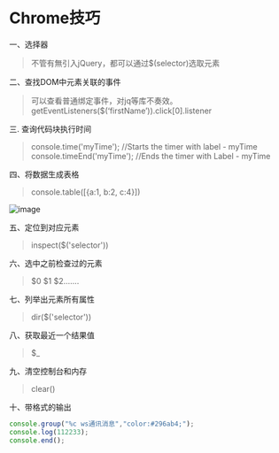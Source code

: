 # Chrome技巧
一、选择器
> 不管有無引入jQuery，都可以通过$(selector)选取元素

二、查找DOM中元素关联的事件
> 可以查看普通绑定事件，对jq等库不奏效。getEventListeners($(‘firstName’)).click[0].listener

三. 查询代码块执行时间
> console.time('myTime'); //Starts the timer with label - myTime
> console.timeEnd('myTime'); //Ends the timer with Label - myTime

四、将数据生成表格

> console.table([{a:1, b:2, c:4}]) 

![image](https://cloud.githubusercontent.com/assets/18028533/25693756/a9b84606-30dd-11e7-8514-72895c8a47c2.png)

五、定位到对应元素
> inspect($('selector')) 

六、选中之前检查过的元素
> $0    $1     $2.......

七、列举出元素所有属性

> dir($('selector')) 

八、获取最近一个结果值

> $_

九、清空控制台和内存
> clear()

十、带格式的输出
```js
console.group("%c ws通讯消息","color:#296ab4;");
console.log(112233);
console.end();
```

